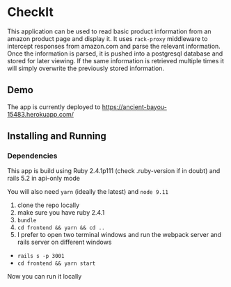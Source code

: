 # CheckIt

This application can be used to read basic product information from an amazon product page and display it. It uses `rack-proxy` middleware to intercept responses from amazon.com and parse the relevant information. Once the information is parsed, it is pushed into a postgresql database and stored for later viewing. If the same information is retrieved multiple times it will simply overwrite the previously stored information.



## Demo

The app is currently deployed to https://ancient-bayou-15483.herokuapp.com/

## Installing and Running

### Dependencies

This app is build using Ruby 2.4.1p111 (check .ruby-version if in doubt) and rails 5.2 in api-only mode

You will also need `yarn` (ideally the latest) and `node 9.11`

1. clone the repo locally
2. make sure you have ruby 2.4.1
3. `bundle`
4. `cd frontend && yarn && cd ..`
5. I prefer to open two terminal windows and run the webpack server and rails server on different windows
  - `rails s -p 3001`
  - `cd frontend && yarn start`

Now you can run it locally
